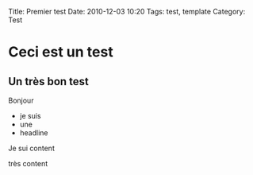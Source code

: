 Title: Premier test
Date: 2010-12-03 10:20
Tags: test, template
Category: Test

# Ceci est un test

## Un très bon test

Bonjour

+ je suis
+ une
+ headline

Je sui content

très content

